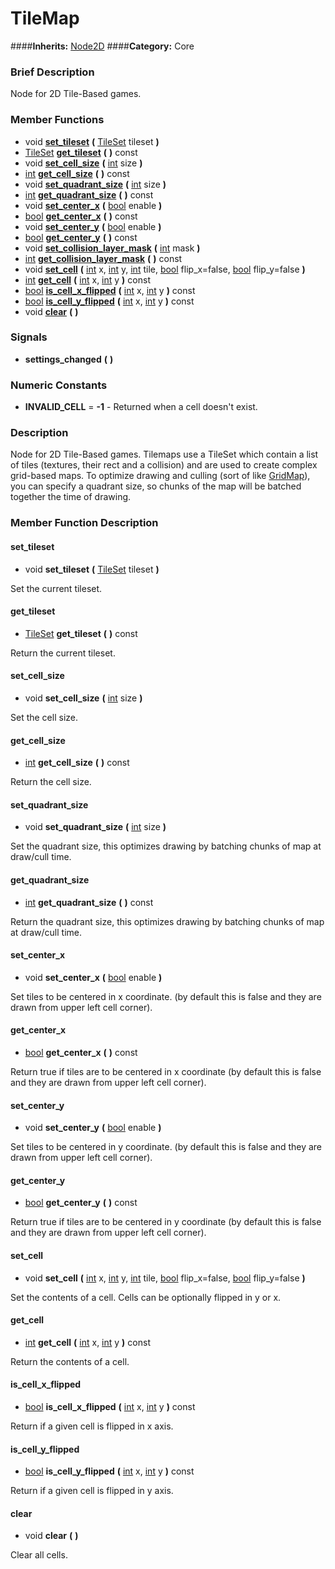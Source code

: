 #  TileMap  
####**Inherits:** [Node2D](class_node2d)
####**Category:** Core

###  Brief Description  
Node for 2D Tile-Based games.

###  Member Functions 
  * void  **[set&#95;tileset](#set_tileset)**  **(** [TileSet](class_tileset) tileset  **)**
  * [TileSet](class_tileset)  **[get&#95;tileset](#get_tileset)**  **(** **)** const
  * void  **[set&#95;cell&#95;size](#set_cell_size)**  **(** [int](class_int) size  **)**
  * [int](class_int)  **[get&#95;cell&#95;size](#get_cell_size)**  **(** **)** const
  * void  **[set&#95;quadrant&#95;size](#set_quadrant_size)**  **(** [int](class_int) size  **)**
  * [int](class_int)  **[get&#95;quadrant&#95;size](#get_quadrant_size)**  **(** **)** const
  * void  **[set&#95;center&#95;x](#set_center_x)**  **(** [bool](class_bool) enable  **)**
  * [bool](class_bool)  **[get&#95;center&#95;x](#get_center_x)**  **(** **)** const
  * void  **[set&#95;center&#95;y](#set_center_y)**  **(** [bool](class_bool) enable  **)**
  * [bool](class_bool)  **[get&#95;center&#95;y](#get_center_y)**  **(** **)** const
  * void  **[set&#95;collision&#95;layer&#95;mask](#set_collision_layer_mask)**  **(** [int](class_int) mask  **)**
  * [int](class_int)  **[get&#95;collision&#95;layer&#95;mask](#get_collision_layer_mask)**  **(** **)** const
  * void  **[set&#95;cell](#set_cell)**  **(** [int](class_int) x, [int](class_int) y, [int](class_int) tile, [bool](class_bool) flip_x=false, [bool](class_bool) flip_y=false  **)**
  * [int](class_int)  **[get&#95;cell](#get_cell)**  **(** [int](class_int) x, [int](class_int) y  **)** const
  * [bool](class_bool)  **[is&#95;cell&#95;x&#95;flipped](#is_cell_x_flipped)**  **(** [int](class_int) x, [int](class_int) y  **)** const
  * [bool](class_bool)  **[is&#95;cell&#95;y&#95;flipped](#is_cell_y_flipped)**  **(** [int](class_int) x, [int](class_int) y  **)** const
  * void  **[clear](#clear)**  **(** **)**

###  Signals  
  *  **settings&#95;changed**  **(** **)**

###  Numeric Constants  
  * **INVALID_CELL** = **-1** - Returned when a cell doesn't exist.

###  Description  
Node for 2D Tile-Based games. Tilemaps use a TileSet which contain a list of tiles (textures, their rect and a collision) and are used to create complex grid-based maps.
	To optimize drawing and culling (sort of like [GridMap](class_gridmap)), you can specify a quadrant size, so chunks of the map will be batched together the time of drawing.

###  Member Function Description  

#### <a name="set_tileset">set_tileset</a>
  * void  **set&#95;tileset**  **(** [TileSet](class_tileset) tileset  **)**

Set the current tileset.

#### <a name="get_tileset">get_tileset</a>
  * [TileSet](class_tileset)  **get&#95;tileset**  **(** **)** const

Return the current tileset.

#### <a name="set_cell_size">set_cell_size</a>
  * void  **set&#95;cell&#95;size**  **(** [int](class_int) size  **)**

Set the cell size.

#### <a name="get_cell_size">get_cell_size</a>
  * [int](class_int)  **get&#95;cell&#95;size**  **(** **)** const

Return the cell size.

#### <a name="set_quadrant_size">set_quadrant_size</a>
  * void  **set&#95;quadrant&#95;size**  **(** [int](class_int) size  **)**

Set the quadrant size, this optimizes drawing by batching chunks of map at draw/cull time.

#### <a name="get_quadrant_size">get_quadrant_size</a>
  * [int](class_int)  **get&#95;quadrant&#95;size**  **(** **)** const

Return the quadrant size, this optimizes drawing by batching chunks of map at draw/cull time.

#### <a name="set_center_x">set_center_x</a>
  * void  **set&#95;center&#95;x**  **(** [bool](class_bool) enable  **)**

Set tiles to be centered in x coordinate. (by default this is false and they are drawn from upper left cell corner).

#### <a name="get_center_x">get_center_x</a>
  * [bool](class_bool)  **get&#95;center&#95;x**  **(** **)** const

Return true if tiles are to be centered in x coordinate (by default this is false and they are drawn from upper left cell corner).

#### <a name="set_center_y">set_center_y</a>
  * void  **set&#95;center&#95;y**  **(** [bool](class_bool) enable  **)**

Set tiles to be centered in y coordinate. (by default this is false and they are drawn from upper left cell corner).

#### <a name="get_center_y">get_center_y</a>
  * [bool](class_bool)  **get&#95;center&#95;y**  **(** **)** const

Return true if tiles are to be centered in y coordinate (by default this is false and they are drawn from upper left cell corner).

#### <a name="set_cell">set_cell</a>
  * void  **set&#95;cell**  **(** [int](class_int) x, [int](class_int) y, [int](class_int) tile, [bool](class_bool) flip_x=false, [bool](class_bool) flip_y=false  **)**

Set the contents of a cell. Cells can be optionally flipped in y or x.

#### <a name="get_cell">get_cell</a>
  * [int](class_int)  **get&#95;cell**  **(** [int](class_int) x, [int](class_int) y  **)** const

Return the contents of a cell.

#### <a name="is_cell_x_flipped">is_cell_x_flipped</a>
  * [bool](class_bool)  **is&#95;cell&#95;x&#95;flipped**  **(** [int](class_int) x, [int](class_int) y  **)** const

Return if a given cell is flipped in x axis.

#### <a name="is_cell_y_flipped">is_cell_y_flipped</a>
  * [bool](class_bool)  **is&#95;cell&#95;y&#95;flipped**  **(** [int](class_int) x, [int](class_int) y  **)** const

Return if a given cell is flipped in y axis.

#### <a name="clear">clear</a>
  * void  **clear**  **(** **)**

Clear all cells.

